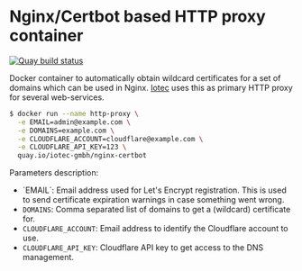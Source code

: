 Nginx/Certbot based HTTP proxy container
========================================

[![Quay build status](https://quay.io/repository/iotec-gmbh/nginx-certbot/status)
](https://quay.io/repository/iotec-gmbh/nginx-certbot?tab=builds)

Docker container to automatically obtain wildcard certificates for a set of
domains which can be used in Nginx. [Iotec](https://iotec-gmbh.de) uses this as
primary HTTP proxy for several web-services.

```bash
$ docker run --name http-proxy \
  -e EMAIL=admin@example.com \
  -e DOMAINS=example.com \
  -e CLOUDFLARE_ACCOUNT=cloudflare@example.com \
  -e CLOUDFLARE_API_KEY=123 \
  quay.io/iotec-gmbh/nginx-certbot
```


Parameters description:

- ´EMAIL´: Email address used for Let's Encrypt registration. This is used to
  send certificate expiration warnings in case something went wrong.
- `DOMAINS`: Comma separated list of domains to get a (wildcard) certificate
  for.
- `CLOUDFLARE_ACCOUNT`: Email address to identify the Cloudflare account to use.
- `CLOUDFLARE_API_KEY`: Cloudflare API key to get access to the DNS management.
